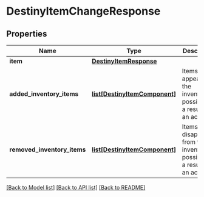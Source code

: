 # DestinyItemChangeResponse

## Properties
Name | Type | Description | Notes
------------ | ------------- | ------------- | -------------
**item** | [**DestinyItemResponse**](DestinyItemResponse.md) |  | [optional] 
**added_inventory_items** | [**list[DestinyItemComponent]**](DestinyItemComponent.md) | Items that appeared in the inventory possibly as a result of an action. | [optional] 
**removed_inventory_items** | [**list[DestinyItemComponent]**](DestinyItemComponent.md) | Items that disappeared from the inventory possibly as a result of an action. | [optional] 

[[Back to Model list]](../README.md#documentation-for-models) [[Back to API list]](../README.md#documentation-for-api-endpoints) [[Back to README]](../README.md)


